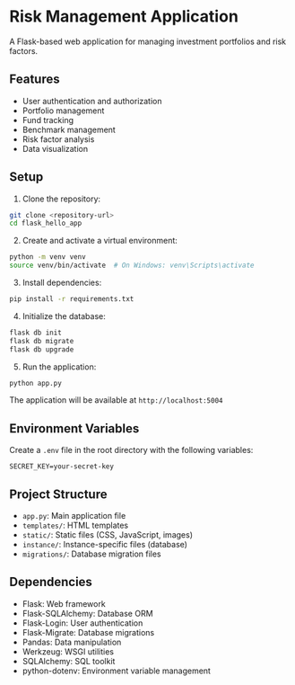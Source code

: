 # Risk Management Application

A Flask-based web application for managing investment portfolios and risk factors.

## Features

- User authentication and authorization
- Portfolio management
- Fund tracking
- Benchmark management
- Risk factor analysis
- Data visualization

## Setup

1. Clone the repository:
```bash
git clone <repository-url>
cd flask_hello_app
```

2. Create and activate a virtual environment:
```bash
python -m venv venv
source venv/bin/activate  # On Windows: venv\Scripts\activate
```

3. Install dependencies:
```bash
pip install -r requirements.txt
```

4. Initialize the database:
```bash
flask db init
flask db migrate
flask db upgrade
```

5. Run the application:
```bash
python app.py
```

The application will be available at `http://localhost:5004`

## Environment Variables

Create a `.env` file in the root directory with the following variables:
```
SECRET_KEY=your-secret-key
```

## Project Structure

- `app.py`: Main application file
- `templates/`: HTML templates
- `static/`: Static files (CSS, JavaScript, images)
- `instance/`: Instance-specific files (database)
- `migrations/`: Database migration files

## Dependencies

- Flask: Web framework
- Flask-SQLAlchemy: Database ORM
- Flask-Login: User authentication
- Flask-Migrate: Database migrations
- Pandas: Data manipulation
- Werkzeug: WSGI utilities
- SQLAlchemy: SQL toolkit
- python-dotenv: Environment variable management
